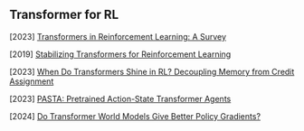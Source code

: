 ## Transformer for RL

[2023] [Transformers in Reinforcement Learning: A Survey](https://arxiv.org/abs/2307.05979)

[2019] [Stabilizing Transformers for Reinforcement Learning](https://arxiv.org/abs/1910.06764)

[2023] [When Do Transformers Shine in RL? Decoupling Memory from Credit Assignment](https://arxiv.org/abs/2307.03864)

[2023] [PASTA: Pretrained Action-State Transformer Agents](https://arxiv.org/abs/2307.10936)

[2024] [Do Transformer World Models Give Better Policy Gradients?](https://arxiv.org/abs/2402.05290)
